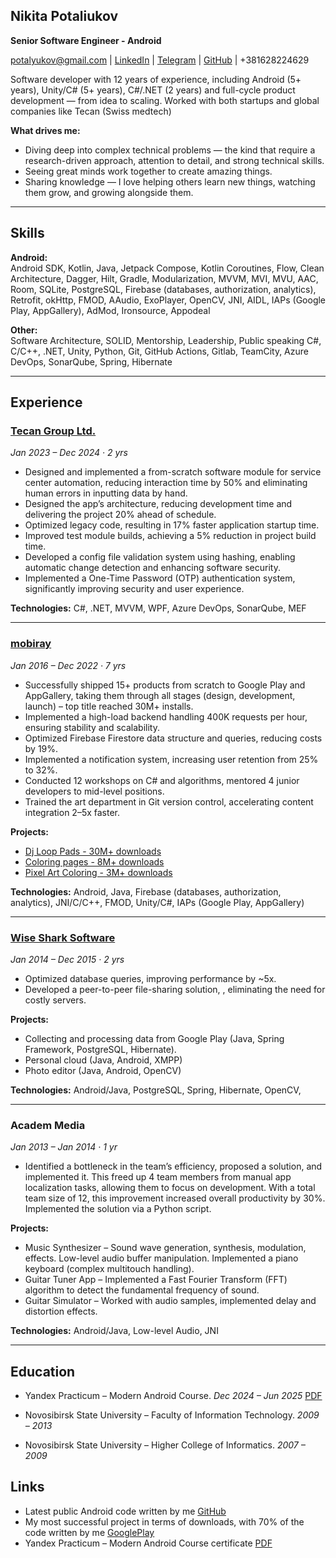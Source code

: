 ## Nikita Potaliukov  

**Senior Software Engineer - Android**  

[potalyukov@gmail.com](mailto:potalyukov@gmail.com) | [LinkedIn](https://www.linkedin.com/in/nikita-potaliukov/) | [Telegram](https://t.me/potaliukov) | [GitHub](https://github.com/potalyukov) | +381628224629


Software developer with 12 years of experience, including Android (5+ years), Unity/C# (5+ years), C#/.NET (2 years) and full-cycle product development — from idea to scaling. Worked with both startups and global companies like Tecan (Swiss medtech) 

**What drives me:**
- Diving deep into complex technical problems — the kind that require a research-driven approach, attention to detail, and strong technical skills.
- Seeing great minds work together to create amazing things.
- Sharing knowledge — I love helping others learn new things, watching them grow, and growing alongside them.

---

## Skills  

**Android:**  
Android SDK, Kotlin, Java, Jetpack Compose, Kotlin Coroutines, Flow, Clean Architecture, Dagger, Hilt, Gradle, Modularization, MVVM, MVI, MVU, AAC, Room, SQLite, PostgreSQL, Firebase (databases, authorization, analytics), Retrofit, okHttp, FMOD, AAudio, ExoPlayer, OpenCV, JNI, AIDL, IAPs (Google Play, AppGallery), AdMod, Ironsource, Appodeal

**Other:**  
Software Architecture, SOLID, Mentorship, Leadership, Public speaking
C#, C/C++, .NET, Unity, Python, Git, GitHub Actions, Gitlab, TeamCity, Azure DevOps, SonarQube, Spring, Hibernate

---

## Experience  

### [Tecan Group Ltd.](https://tecan.com/)
*Jan 2023 – Dec 2024 · 2 yrs*  
- Designed and implemented a from-scratch software module for service center automation, reducing interaction time by 50% and eliminating human errors in inputting data by hand.  
- Designed the app’s architecture, reducing development time and delivering the project 20% ahead of schedule.  
- Optimized legacy code, resulting in 17% faster application startup time.  
- Improved test module builds, achieving a 5% reduction in project build time.  
- Developed a config file validation system using hashing, enabling automatic change detection and enhancing software security.  
- Implemented a One-Time Password (OTP) authentication system, significantly improving security and user experience.  

**Technologies:** C#, .NET, MVVM, WPF, Azure DevOps, SonarQube, MEF  

---

### [mobiray](https://mobiray.com) 
*Jan 2016 – Dec 2022 · 7 yrs*  
- Successfully shipped 15+ products from scratch to Google Play and AppGallery, taking them through all stages (design, development, launch) – top title reached 30M+ installs.  
- Implemented a high-load backend handling 400K requests per hour, ensuring stability and scalability.  
- Optimized Firebase Firestore data structure and queries, reducing costs by 19%.  
- Implemented a notification system, increasing user retention from 25% to 32%.  
- Conducted 12 workshops on C# and algorithms, mentored 4 junior developers to mid-level positions.  
- Trained the art department in Git version control, accelerating content integration 2–5x faster.  

**Projects:**
- [Dj Loop Pads - 30M+ downloads](https://play.google.com/store/apps/details?id=com.mobiray.djlaunchpad) 
- [Coloring pages - 8M+ downloads](https://play.google.com/store/apps/details?id=com.twodtwob.coloring.adult) 
- [Pixel Art Coloring - 3M+ downloads](https://play.google.com/store/apps/details?id=com.twodtwob.coloring.pixels) 

**Technologies:** Android, Java, Firebase (databases, authorization, analytics), JNI/C/C++, FMOD, Unity/C#, IAPs (Google Play, AppGallery)  

---

### [Wise Shark Software](https://sites.google.com/view/wisesharksoftware)
*Jan 2014 – Dec 2015 · 2 yrs*  
 - Optimized database queries, improving performance by ~5x.
 - Developed a peer-to-peer file-sharing solution, , eliminating the need for costly servers.

**Projects:**
 - Collecting and processing data from Google Play (Java, Spring Framework, PostgreSQL, Hibernate).
 - Personal cloud (Java, Android, XMPP) 
 - Photo editor (Java, Android, OpenCV)

**Technologies:** Android/Java, PostgreSQL, Spring, Hibernate, OpenCV,

---

### Academ Media  
*Jan 2013 – Jan 2014 · 1 yr*
- Identified a bottleneck in the team’s efficiency, proposed a solution, and implemented it. This freed up 4 team members from manual app localization tasks, allowing them to focus on development. With a total team size of 12, this improvement increased overall productivity by 30%. Implemented the solution via a Python script.

**Projects:**
- Music Synthesizer – Sound wave generation, synthesis, modulation, effects. Low-level audio buffer manipulation. Implemented a piano keyboard (complex multitouch handling).
- Guitar Tuner App – Implemented a Fast Fourier Transform (FFT) algorithm to detect the fundamental frequency of sound.
- Guitar Simulator – Worked with audio samples, implemented delay and distortion effects.

**Technologies:** Android/Java, Low-level Audio, JNI 

---

## Education  

 - Yandex Practicum – Modern Android Course. *Dec 2024 – Jun 2025* [PDF](https://drive.google.com/file/d/1f4m-DIqxjWWH4g0k_lgrBL34XxJDKX3Y/view?usp=sharing)

 - Novosibirsk State University – Faculty of Information Technology. *2009 – 2013*

 - Novosibirsk State University – Higher College of Informatics. *2007 – 2009*

## Links

 - Latest public Android code written by me [GitHub](https://github.com/yourusername/repository)
 - My most successful project in terms of downloads, with 70% of the code written by me [GooglePlay](https://play.google.com/store/apps/details?id=com.mobiray.djlaunchpad)
 - Yandex Practicum – Modern Android Course certificate [PDF](https://drive.google.com/file/d/1f4m-DIqxjWWH4g0k_lgrBL34XxJDKX3Y/view?usp=sharing)